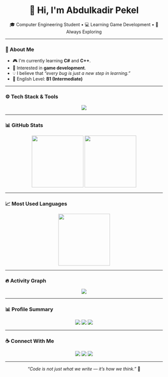 <h1 align="center">👋 Hi, I'm Abdulkadir Pekel</h1>

<p align="center">
  🎓 Computer Engineering Student • 💻 Learning Game Development • 🚀 Always Exploring  
</p>

---

### 🧠 About Me
- 🎮 I'm currently learning **C#** and **C++**.  
- 🌱 Interested in **game development**.  
- 💡 I believe that *“every bug is just a new step in learning.”*  
- 💬 English Level: **B1 (Intermediate)**  

---

### ⚙️ Tech Stack & Tools
<p align="center">
  <img src="https://skillicons.dev/icons?i=cpp,cs,unity,git,github,vscode" />
</p>

---

### 📊 GitHub Stats
<p align="center">
  <img src="https://github-readme-stats.vercel.app/api?username=AbdulkadirPekel&show_icons=true&theme=tokyonight&count_private=true" height="165" />
  <img src="https://github-readme-streak-stats.herokuapp.com/?user=AbdulkadirPekel&theme=tokyonight" height="165" />
</p>

---

### 📈 Most Used Languages
<p align="center">
  <img src="https://github-readme-stats.vercel.app/api/top-langs/?username=AbdulkadirPekel&layout=compact&theme=tokyonight&langs_count=8" height="165" />
</p>

---

### 🔥 Activity Graph
<p align="center">
  <img src="https://github-readme-activity-graph.vercel.app/graph?username=AbdulkadirPekel&theme=tokyo-night&hide_border=true" />
</p>

---

### 📊 Profile Summary
<p align="center">
  <img src="https://komarev.com/ghpvc/?username=AbdulkadirPekel&label=Profile%20Views&color=brightgreen&style=for-the-badge" />
  <img src="https://img.shields.io/github/followers/AbdulkadirPekel?label=Followers&style=for-the-badge" />
  <img src="https://img.shields.io/github/stars/derdevz?label=Total%20Stars&style=for-the-badge" />
</p>

---

### ☕ Connect With Me
<p align="center">
  <a href="mailto:16008124030@gmail.com"><img src="https://img.shields.io/badge/Email-D14836?style=for-the-badge&logo=gmail&logoColor=white"/></a>
  <a href="https://linkedin.com/in/abdulkadirpekel"><img src="https://img.shields.io/badge/LinkedIn-0077B5?style=for-the-badge&logo=linkedin&logoColor=white"/></a>
  <a href="https://github.com/AbdulkadirPekel"><img src="https://img.shields.io/badge/GitHub-12100E?style=for-the-badge&logo=github&logoColor=white"/></a>
</p>

---

<p align="center">
  <i>“Code is not just what we write — it’s how we think.”</i> 🧠
</p>
